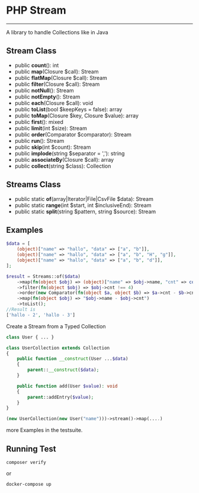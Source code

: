 # PHP Stream

---
A library to handle Collections like in Java

## Stream Class
* public **count**(): int
* public **map**(Closure $call): Stream
* public **flatMap**(Closure $call): Stream
* public **filter**(Closure $call): Stream
* public **notNull**(): Stream
* public **notEmpty**(): Stream
* public **each**(Closure $call): void
* public **toList**(bool $keepKeys = false): array
* public **toMap**(Closure $key, Closure $value): array
* public **first**(): mixed
* public **limit**(int $size): Stream
* public **order**(Comparator $comparator): Stream
* public **run**(): Stream
* public **skip**(int $count): Stream
* public **implode**(string $separator = ','): string
* public **associateBy**(Closure $call): array
* public **collect**(string $class): Collection

## Streams Class
* public static **of**(array|Iterator|File|CsvFile $data): Stream
* public static **range**(int $start, int $inclusiveEnd): Stream
* public static **split**(string $pattern, string $source): Stream

## Examples

```php
$data = [
    (object)["name" => "hallo", "data" => ["a", "b"]],
    (object)["name" => "hallo", "data" => ["a", "b", "H", "g"]],
    (object)["name" => "hallo", "data" => ["a", "b", "d"]],
];

$result = Streams::of($data)
    ->map(fn(object $obj) => (object)["name" => $obj->name, "cnt" => count($obj->data)])
    ->filter(fn(object $obj) => $obj->cnt !== 4)
    ->order(new Comparator(fn(object $a, object $b) => $a->cnt - $b->cnt))
    ->map(fn(object $obj) => "$obj->name - $obj->cnt")
    ->toList();
//Result is
['hallo - 2', 'hallo - 3']
```

Create a Stream from a Typed Collection
```php
class User { ... }

class UserCollection extends Collection
{
    public function __construct(User ...$data)
    {
        parent::__construct($data);
    }

    public function add(User $value): void 
    {
        parent::addEntry($value);
    }
}   

(new UserCollection(new User("name")))->stream()->map(....)
```

more Examples in the testsuite.

## Running Test
```shell
composer verify
```
or
```shell
docker-compose up
```